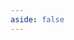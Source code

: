 ```yaml
---
aside: false
---
```


<bigData></bigData>

<script lang="ts" setup>
import bigData from '../components/bigData.vue'
</script>
